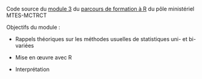 Code source du [module 3](https://mtes-mct.github.io/parcours-r/m3/index.html) du [parcours de formation à R](https://mtes-mct.github.io/parcours-r/) du pôle ministériel MTES-MCTRCT

Objectifs du module : 

- Rappels théoriques sur les méthodes usuelles de statistiques uni- et bi-variées

- Mise en œuvre avec R

- Interprétation
